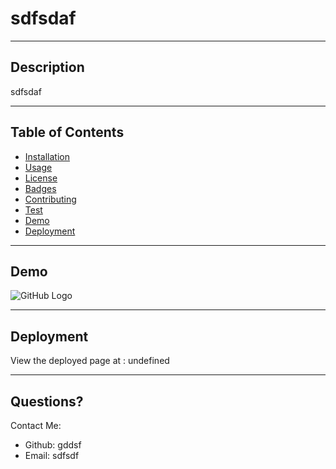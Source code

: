 
# sdfsdaf
___
## Description
sdfsdaf
___
## Table of Contents
* [Installation](#installation)
* [Usage](#usage)
* [License](#license)
* [Badges](#badges)
* [Contributing](#contributing)
* [Test](#test)
* [Demo](#demo)
* [Deployment](#deployment)






___
## Demo
![GitHub Logo](undefined)
___
## Deployment
View the deployed page at : undefined
___
## Questions?</br>
Contact Me:
* Github: gddsf
* Email: sdfsdf
